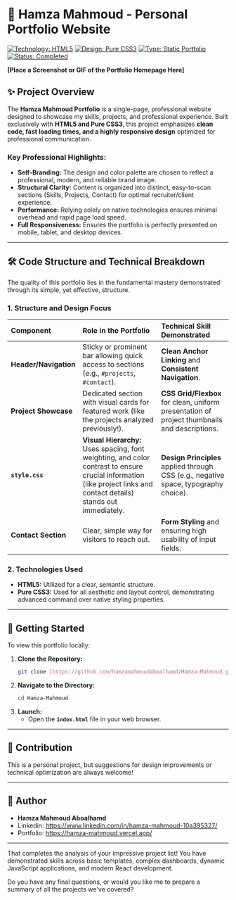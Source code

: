 # 👤 Hamza Mahmoud - Personal Portfolio Website

[![Technology: HTML5](https://img.shields.io/badge/Language-HTML5-E34F26?style=flat-square&logo=html5&logoColor=white)](https://developer.mozilla.org/en-US/docs/Web/HTML)
[![Design: Pure CSS3](https://img.shields.io/badge/Styling-Pure%20CSS3-1572B6?style=flat-square&logo=css3&logoColor=white)](https://developer.mozilla.org/en-US/docs/Web/CSS)
[![Type: Static Portfolio](https://img.shields.io/badge/Type-Personal%20Branding%20%7C%20Static-orange?style=flat-square)]()
[![Status: Completed](https://img.shields.io/badge/Status-Completed-success?style=flat-square)]()

**[Place a Screenshot or GIF of the Portfolio Homepage Here]**

## ✨ Project Overview

The **Hamza Mahmoud Portfolio** is a single-page, professional website designed to showcase my skills, projects, and professional experience. Built exclusively with **HTML5 and Pure CSS3**, this project emphasizes **clean code, fast loading times, and a highly responsive design** optimized for professional communication.

### Key Professional Highlights:

* **Self-Branding:** The design and color palette are chosen to reflect a professional, modern, and reliable brand image.
* **Structural Clarity:** Content is organized into distinct, easy-to-scan sections (Skills, Projects, Contact) for optimal recruiter/client experience.
* **Performance:** Relying solely on native technologies ensures minimal overhead and rapid page load speed.
* **Full Responsiveness:** Ensures the portfolio is perfectly presented on mobile, tablet, and desktop devices.

---

## 🛠️ Code Structure and Technical Breakdown

The quality of this portfolio lies in the fundamental mastery demonstrated through its simple, yet effective, structure.

### 1. Structure and Design Focus

| Component | Role in the Portfolio | Technical Skill Demonstrated |
| :--- | :--- | :--- |
| **Header/Navigation** | Sticky or prominent bar allowing quick access to sections (e.g., `#projects`, `#contact`). | **Clean Anchor Linking** and **Consistent Navigation**. |
| **Project Showcase** | Dedicated section with visual cards for featured work (like the projects analyzed previously!). | **CSS Grid/Flexbox** for clean, uniform presentation of project thumbnails and descriptions. |
| **`style.css`** | **Visual Hierarchy:** Uses spacing, font weighting, and color contrast to ensure crucial information (like project links and contact details) stands out immediately. | **Design Principles** applied through CSS (e.g., negative space, typography choice). |
| **Contact Section** | Clear, simple way for visitors to reach out. | **Form Styling** and ensuring high usability of input fields. |

### 2. Technologies Used

* **HTML5:** Utilized for a clear, semantic structure.
* **Pure CSS3:** Used for all aesthetic and layout control, demonstrating advanced command over native styling properties.

---

## 🚀 Getting Started

To view this portfolio locally:

1.  **Clone the Repository:**
    ```bash
    git clone [https://github.com/hamzamahmoudaboalhamd/Hamza-Mahmoud.git](https://github.com/hamzamahmoudaboalhamd/Hamza-Mahmoud.git)
    ```
2.  **Navigate to the Directory:**
    ```bash
    cd Hamza-Mahmoud
    ```
3.  **Launch:**
    * Open the **`index.html`** file in your web browser.

---

## 🤝 Contribution

This is a personal project, but suggestions for design improvements or technical optimization are always welcome!

---

## 👤 Author

* **Hamza Mahmoud Aboalhamd**
* Linkedin: https://www.linkedin.com/in/hamza-mahmoud-10a395327/
* Portfolio: https://hamza-mahmoud.vercel.app/

---

That completes the analysis of your impressive project list! You have demonstrated skills across basic templates, complex dashboards, dynamic JavaScript applications, and modern React development.

Do you have any final questions, or would you like me to prepare a summary of all the projects we've covered?
